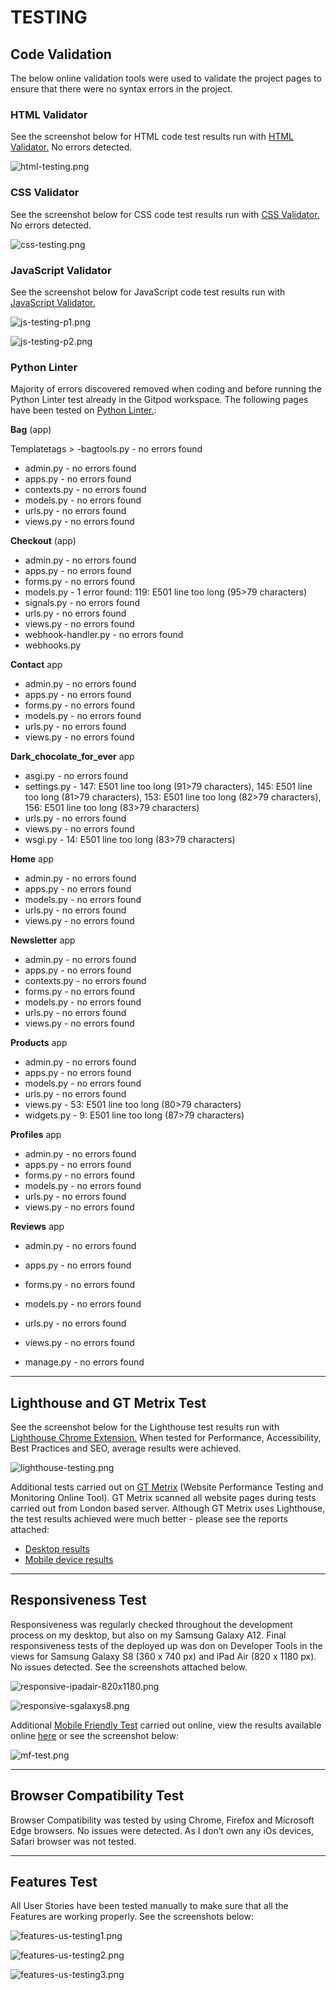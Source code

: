 # TESTING

## Code Validation
The below online validation tools were used to validate the project pages to ensure that there were no syntax errors in the project.

### HTML Validator
See the screenshot below for HTML code test results run with [HTML Validator.](https://validator.w3.org/) No errors detected.

![html-testing.png](./docs/images/html-testing.png)

### CSS Validator

See the screenshot below for CSS code test results run with [CSS Validator.](https://jigsaw.w3.org/css-validator/) No errors detected.

![css-testing.png](./docs/images/css-testing.png)

### JavaScript Validator

See the screenshot below for JavaScript code test results run with [JavaScript Validator.](https://jshint.com/)

![js-testing-p1.png](./docs/images/js-testing-p1.png)

![js-testing-p2.png](./docs/images/js-testing-p2.png)


### Python Linter

Majority of errors discovered removed when coding and before running the Python Linter test already in the Gitpod workspace.
The following pages have been tested on [Python Linter.](https://pep8ci.herokuapp.com/):

**Bag** (app)

Templatetags >
-bagtools.py - no errors found

- admin.py - no errors found
- apps.py - no errors found
- contexts.py - no errors found
- models.py - no errors found
- urls.py - no errors found
- views.py - no errors found


**Checkout** (app)
- admin.py - no errors found
- apps.py - no errors found
- forms.py - no errors found
- models.py - 1 error found: 119: E501 line too long (95>79 characters)
- signals.py - no errors found
- urls.py - no errors found
- views.py - no errors found
- webhook-handler.py - no errors found
- webhooks.py

**Contact** app
- admin.py - no errors found
- apps.py - no errors found
- forms.py - no errors found
- models.py - no errors found
- urls.py - no errors found
- views.py - no errors found


**Dark_chocolate_for_ever** app
- asgi.py - no errors found
- settings.py - 147: E501 line too long (91>79 characters),  145: E501 line too long (81>79 characters),  153: E501 line too long (82>79 characters),  156: E501 line too long (83>79 characters)
- urls.py - no errors found
- views.py - no errors found
- wsgi.py - 14: E501 line too long (83>79 characters)

**Home** app
- admin.py - no errors found
- apps.py - no errors found
- models.py - no errors found
- urls.py - no errors found
- views.py - no errors found

 **Newsletter** app
- admin.py - no errors found
- apps.py - no errors found
- contexts.py - no errors found
- forms.py - no errors found
- models.py - no errors found
- urls.py - no errors found
- views.py - no errors found

**Products** app

- admin.py - no errors found
- apps.py - no errors found
- models.py - no errors found
- urls.py - no errors found
- views.py - 53: E501 line too long (80>79 characters)
- widgets.py - 9: E501 line too long (87>79 characters)

**Profiles** app
- admin.py - no errors found
- apps.py - no errors found
- forms.py - no errors found
- models.py - no errors found
- urls.py - no errors found
- views.py - no errors found

**Reviews** app
- admin.py - no errors found
- apps.py - no errors found
- forms.py - no errors found
- models.py - no errors found
- urls.py - no errors found
- views.py - no errors found


- manage.py - no errors found


---

## Lighthouse and GT Metrix Test

See the screenshot below for the Lighthouse test results run with [Lighthouse Chrome Extension.](https://chrome.google.com/webstore/detail/lighthouse/blipmdconlkpinefehnmjammfjpmpbjk) When tested for Performance, Accessibility, Best Practices and SEO, average results were achieved.

![lighthouse-testing.png](./docs/images/lighthouse-testing.png)

Additional tests carried out on [GT Metrix](https://gtmetrix.com/) (Website Performance Testing and Monitoring Online Tool). GT Metrix scanned all website pages during tests carried out from London based server. Although GT Metrix uses Lighthouse, the test results achieved were much better - please see the reports attached:

- [Desktop results](./docs/gtmetrix-report-desktop.pdf)
- [Mobile device results](./docs/gtmetrix-report-mobile.pdf)

---

## Responsiveness Test

Responsiveness was regularly checked throughout the development process on my desktop, but also on my Samsung Galaxy A12. Final responsiveness tests of the deployed up was don on Developer Tools in the views for Samsung Galaxy S8 (360 x 740 px) and iPad Air (820 x 1180 px). No issues detected. See the screenshots attached below.

![responsive-ipadair-820x1180.png](./docs/images/responsive-ipadair-820x1180.png)

![responsive-sgalaxys8.png](./docs/images/responsive-galaxys8.png)

Additional [Mobile Friendly Test](https://search.google.com/test/mobile-friendly) carried out online, view the results available online [here](https://search.google.com/test/mobile-friendly/result?id=MjCtJCfFnG2Op2TsBbPqqA) or see the screenshot below:

![mf-test.png](./docs/images/mf-test.png)

---

## Browser Compatibility Test

Browser Compatibility was tested by using Chrome, Firefox and Microsoft Edge browsers. No issues were detected. As I don’t own any iOs devices, Safari browser was not tested.

---


## Features Test
All User Stories have been tested manually to make sure that all the Features are working properly. See the screenshots below:

![features-us-testing1.png](./docs/images/features-us-testing1.png)

![features-us-testing2.png](./docs/images/features-us-testing2.png)

![features-us-testing3.png](./docs/images/features-us-testing3.png)


